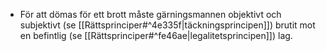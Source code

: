 - För att dömas för ett brott måste gärningsmannen objektivt och subjektivt (se [[Rättsprinciper#^4e335f|täckningsprincipen]]) brutit mot en befintlig (se [[Rättsprinciper#^fe46ae|legalitetsprincipen]]) lag.